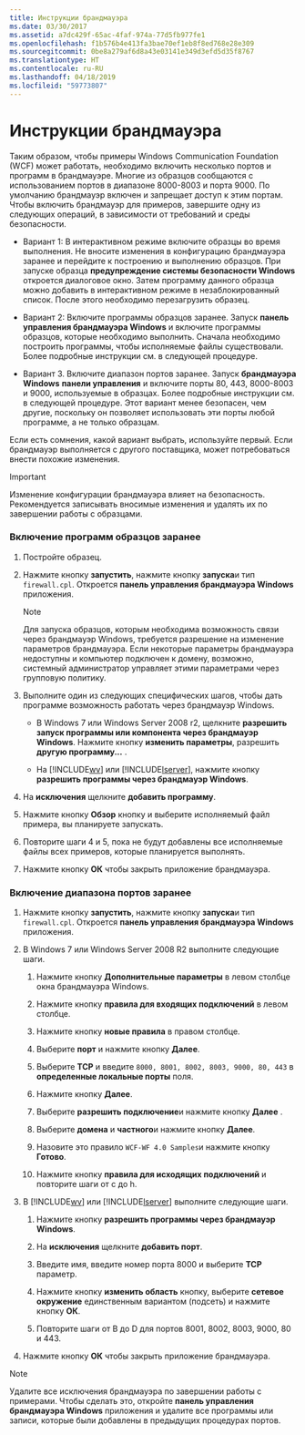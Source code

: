 ```yaml
---
title: Инструкции брандмауэра
ms.date: 03/30/2017
ms.assetid: a7dc429f-65ac-4faf-974a-77d5fb977fe1
ms.openlocfilehash: f1b576b4e413fa3bae70ef1eb8f8ed768e28e309
ms.sourcegitcommit: 0be8a279af6d8a43e03141e349d3efd5d35f8767
ms.translationtype: HT
ms.contentlocale: ru-RU
ms.lasthandoff: 04/18/2019
ms.locfileid: "59773807"
---
```

# <a name="firewall-instructions"></a>Инструкции брандмауэра
Таким образом, чтобы примеры Windows Communication Foundation (WCF) может работать, необходимо включить несколько портов и программ в брандмауэре. Многие из образцов сообщаются с использованием портов в диапазоне 8000-8003 и порта 9000. По умолчанию брандмауэр включен и запрещает доступ к этим портам. Чтобы включить брандмауэр для примеров, завершите одну из следующих операций, в зависимости от требований и среды безопасности.  
  
-   Вариант 1: В интерактивном режиме включите образцы во время выполнения. Не вносите изменения в конфигурацию брандмауэра заранее и перейдите к построению и выполнению образцов. При запуске образца **предупреждение системы безопасности Windows** откроется диалоговое окно. Затем программу данного образца можно добавить в интерактивном режиме в незаблокированный список. После этого необходимо перезагрузить образец.  
  
-   Вариант 2: Включите программы образцов заранее. Запуск **панель управления брандмауэра Windows** и включите программы образцов, которые необходимо выполнить. Сначала необходимо построить программы, чтобы исполняемые файлы существовали. Более подробные инструкции см. в следующей процедуре.  
  
-   Вариант 3. Включите диапазон портов заранее. Запуск **брандмауэра Windows** **панели управления** и включите порты 80, 443, 8000-8003 и 9000, используемые в образцах. Более подробные инструкции см. в следующей процедуре. Этот вариант менее безопасен, чем другие, поскольку он позволяет использовать эти порты любой программе, а не только образцам.  
  
 Если есть сомнения, какой вариант выбрать, используйте первый. Если брандмауэр выполняется с другого поставщика, может потребоваться внести похожие изменения.  
  
> [!IMPORTANT]
>  Изменение конфигурации брандмауэра влияет на безопасность. Рекомендуется записывать вносимые изменения и удалять их по завершении работы с образцами.  
  
### <a name="to-enable-samples-programs-in-advance"></a>Включение программ образцов заранее  
  
1. Постройте образец.  
  
2. Нажмите кнопку **запустить**, нажмите кнопку **запуска**и тип `firewall.cpl`. Откроется **панель управления брандмауэра Windows** приложения.  
  
    > [!NOTE]
    >  Для запуска образцов, которым необходима возможность связи через брандмауэр Windows, требуется разрешение на изменение параметров брандмауэра. Если некоторые параметры брандмауэра недоступны и компьютер подключен к домену, возможно, системный администратор управляет этими параметрами через групповую политику.  
  
3. Выполните один из следующих специфических шагов, чтобы дать программе возможность работать через брандмауэр Windows.  
  
    -   В Windows 7 или Windows Server 2008 r2, щелкните **разрешить запуск программы или компонента через брандмауэр Windows**. Нажмите кнопку **изменить параметры**, разрешить **другую программу...** .  
  
    -   На [!INCLUDE[wv](../../../../includes/wv-md.md)] или [!INCLUDE[lserver](../../../../includes/lserver-md.md)], нажмите кнопку **разрешить программы через брандмауэр Windows**.  
  
4. На **исключения** щелкните **добавить программу**.  
  
5. Нажмите кнопку **Обзор** кнопку и выберите исполняемый файл примера, вы планируете запускать.  
  
6. Повторите шаги 4 и 5, пока не будут добавлены все исполняемые файлы всех примеров, которые планируется выполнять.  
  
7. Нажмите кнопку **ОК** чтобы закрыть приложение брандмауэра.  
  
### <a name="to-enable-a-port-range-in-advance"></a>Включение диапазона портов заранее  
  
1. Нажмите кнопку **запустить**, нажмите кнопку **запуска**и тип `firewall.cpl`. Откроется **панель управления брандмауэра Windows** приложения.  
  
2. В Windows 7 или Windows Server 2008 R2 выполните следующие шаги.  
  
    1.  Нажмите кнопку **Дополнительные параметры** в левом столбце окна брандмауэра Windows.  
  
    2.  Нажмите кнопку **правила для входящих подключений** в левом столбце.  
  
    3.  Нажмите кнопку **новые правила** в правом столбце.  
  
    4.  Выберите **порт** и нажмите кнопку **Далее**.  
  
    5.  Выберите **TCP** и введите `8000, 8001, 8002, 8003, 9000, 80, 443` в **определенные локальные порты** поля.  
  
    6.  Нажмите кнопку **Далее**.  
  
    7.  Выберите **разрешить подключение**и нажмите кнопку **Далее** .  
  
    8.  Выберите **домена** и **частного**и нажмите кнопку **Далее**.  
  
    9. Назовите это правило `WCF-WF 4.0 Samples`и нажмите кнопку **Готово**.  
  
    10. Нажмите кнопку **правила для исходящих подключений** и повторите шаги от c до h.  
  
3. В [!INCLUDE[wv](../../../../includes/wv-md.md)] или [!INCLUDE[lserver](../../../../includes/lserver-md.md)] выполните следующие шаги.  
  
    1.  Нажмите кнопку **разрешить программы через брандмауэр Windows**.  
  
    2.  На **исключения** щелкните **добавить порт**.  
  
    3.  Введите имя, введите номер порта 8000 и выберите **TCP** параметр.  
  
    4.  Нажмите кнопку **изменить область** кнопку, выберите **сетевое окружение** единственным вариантом (подсеть) и нажмите кнопку **ОК**.  
  
    5.  Повторите шаги от B до D для портов 8001, 8002, 8003, 9000, 80 и 443.  
  
4. Нажмите кнопку **ОК** чтобы закрыть приложение брандмауэра.  
  
> [!NOTE]
>  Удалите все исключения брандмауэра по завершении работы с примерами. Чтобы сделать это, откройте **панель управления брандмауэра Windows** приложения и удалите все программы или записи, которые были добавлены в предыдущих процедурах портов.
